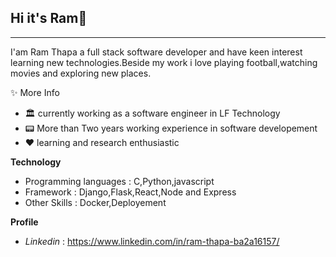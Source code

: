 ## Hi it's Ram👋
***
I'am Ram Thapa a full stack software developer and have keen interest learning new technologies.Beside my work i love playing football,watching movies and exploring new places.


✨  More Info 
- 🏛 currently working as a software engineer in LF Technology
- 📟 More than Two years working experience in software developement
- ❤️ learning and research enthusiastic

**Technology**
  - Programming languages : C,Python,javascript
  - Framework : Django,Flask,React,Node and Express
  - Other Skills : Docker,Deployement

**Profile**
  - *Linkedin* : https://www.linkedin.com/in/ram-thapa-ba2a16157/
  


